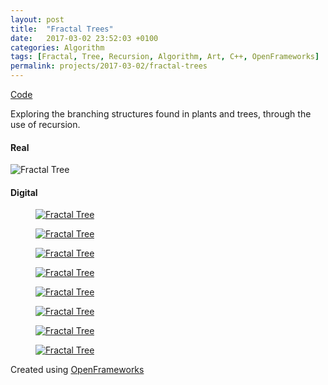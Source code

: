 ```yaml
---
layout: post
title:  "Fractal Trees"
date:   2017-03-02 23:52:03 +0100
categories: Algorithm
tags: [Fractal, Tree, Recursion, Algorithm, Art, C++, OpenFrameworks]
permalink: projects/2017-03-02/fractal-trees
---
```


<a class='post-links' href='https://github.com/JakobGlock/Form-and-Structure/tree/master/03_Environmental_Study'>Code</a>

Exploring the branching structures found in plants and trees, through the use of recursion.

#### Real

<img class="post-image" src="{{ site.url }}/assets/images/2017-03-02/tree001.jpg" alt="Fractal Tree">

#### Digital

<div class="pure-g custom-grid">
  <div class="pure-u-1-2 pure-u-lg-1-4">
    <figure>
      <a href="{{ site.url }}/assets/images/2017-03-02/fractalTree001.jpg"><img class="pure-img" src="{{ site.url }}/assets/images/2017-03-02/fractalTree001.jpg" alt="Fractal Tree"></a>
    </figure>
  </div>

  <div class="pure-u-1-2 pure-u-lg-1-4">
    <figure>
      <a href="{{ site.url }}/assets/images/2017-03-02/fractalTree002.jpg"><img class="pure-img" src="{{ site.url }}/assets/images/2017-03-02/fractalTree002.jpg" alt="Fractal Tree"></a>
    </figure>
  </div>

  <div class="pure-u-1-2 pure-u-lg-1-4">
    <figure>
      <a href="{{ site.url }}/assets/images/2017-03-02/fractalTree003.jpg"><img class="pure-img" src="{{ site.url }}/assets/images/2017-03-02/fractalTree003.jpg" alt="Fractal Tree"></a>
    </figure>
  </div>

  <div class="pure-u-1-2 pure-u-lg-1-4">
    <figure>
      <a href="{{ site.url }}/assets/images/2017-03-02/fractalTree005.jpg"><img class="pure-img" src="{{ site.url }}/assets/images/2017-03-02/fractalTree005.jpg" alt="Fractal Tree"></a>
    </figure>
  </div>

  <div class="pure-u-1-2 pure-u-lg-1-4">
    <figure>
      <a href="{{ site.url }}/assets/images/2017-03-02/fractalTree006.jpg"><img class="pure-img" src="{{ site.url }}/assets/images/2017-03-02/fractalTree006.jpg" alt="Fractal Tree"></a>
    </figure>
  </div>

  <div class="pure-u-1-2 pure-u-lg-1-4">
    <figure>
      <a href="{{ site.url }}/assets/images/2017-03-02/fractalTree007.jpg"><img class="pure-img" src="{{ site.url }}/assets/images/2017-03-02/fractalTree007.jpg" alt="Fractal Tree"></a>
    </figure>
  </div>

  <div class="pure-u-1-2 pure-u-lg-1-4">
    <figure>
      <a href="{{ site.url }}/assets/images/2017-03-02/fractalTree008.jpg"><img class="pure-img" src="{{ site.url }}/assets/images/2017-03-02/fractalTree008.jpg" alt="Fractal Tree"></a>
    </figure>
  </div>

  <div class="pure-u-1-2 pure-u-lg-1-4">
    <figure>
      <a href="{{ site.url }}/assets/images/2017-03-02/fractalTree009.jpg"><img class="pure-img" src="{{ site.url }}/assets/images/2017-03-02/fractalTree009.jpg" alt="Fractal Tree"></a>
    </figure>
  </div>
</div>

Created using <a class='post-links' href='http://www.openframeworks.cc'>OpenFrameworks</a>
